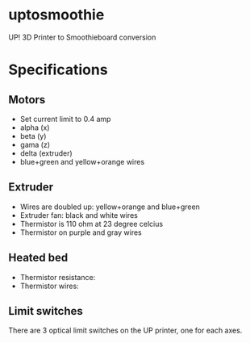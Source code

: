 # uptosmoothie
UP! 3D Printer to Smoothieboard conversion

# Specifications

## Motors
* Set current limit to 0.4 amp
* alpha (x)
* beta (y)
* gama (z)
* delta (extruder)
 * blue+green and yellow+orange wires

## Extruder
 * Wires are doubled up: yellow+orange and blue+green
 * Extruder fan: black and white wires
 * Thermistor is 110 ohm at 23 degree celcius
 * Thermistor on purple and gray wires

## Heated bed
 * Thermistor resistance:
 * Thermistor wires:

## Limit switches
There are 3 optical limit switches on the UP printer, one for each axes.
